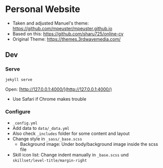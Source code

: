 # Personal Website

* Taken and adjusted Manuel's theme: https://github.com/mpeuster/mpeuster.github.io
* Based on this: https://github.com/sharu725/online-cv
* Original Theme: https://themes.3rdwavemedia.com/

## Dev

### Serve

```sh
jekyll serve
```

Open: [http://127.0.0.1:4000/](http://127.0.0.1:4000/)

* Use Safari if Chrome makes trouble

### Configure

* `_config.yml`
* Add data to `data/_data.yml`
* Also check `_includes` folder for some content and layout
* Change style in `_sass/_base.scss`
  * Background image: Under body/background image inside the scss file
* Skill icon list: Change indent manually in `_base.scss` und `skillset/level-title/margin-right`